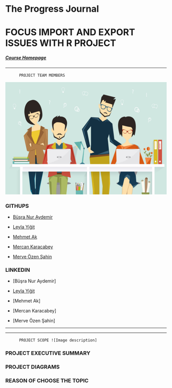 # The Progress Journal
# FOCUS IMPORT AND EXPORT ISSUES WITH R PROJECT  
#####  [Course Homepage](https://mef-bda503.github.io/)


*** 
          PROJECT TEAM MEMBERS

![Image description](https://github.com/MEF-BDA503/gpj18-r_coders/blob/master/img/R_developers.jpg)

### GITHUPS

- [Büşra Nur Aydemir]( https://www.linkedin.com/in/busra-nur-aydemir-51b81b8b/)

- [Leyla Yiğit](https://www.linkedin.com/in/leyla-yi%C4%9Fit-b3894955/)

- [Mehmet Ak](https://www.linkedin.com/in/ACoAACENGXUBEHApr9slAuQzh8lBviwp1FrY3oY/)

- [Mercan Karacabey](https://www.linkedin.com/in/mercan-karacabey-708240103/)

- [Merve Özen Şahin](https://www.linkedin.com/in/merve-ozen-sahin-91027431/)

### LINKEDIN
- [Büşra Nur Aydemir]

- [Leyla Yiğit](https://www.linkedin.com/public-profile/settings?trk=d_flagship3_profile_self_view_public_profile)

- [Mehmet Ak]

- [Mercan Karacabey]

- [Merve Özen Şahin]

***
***

          PROJECT SCOPE ![Image description]
                                                    

### PROJECT EXECUTIVE SUMMARY


### PROJECT DIAGRAMS

### REASON OF CHOOSE THE TOPIC
